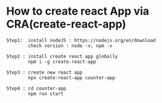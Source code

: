 # How to create react App via CRA(create-react-app)

    Step1:  install nodeJS : https://nodejs.org/en/download
            check version : node -v, npm -v

    Step2 : install create react app globally
            npm i -g create-react-app

    Step3 : create new react app
            npx create-react-app counter-app
        
    Step4 : cd counter-app
            npm run start

